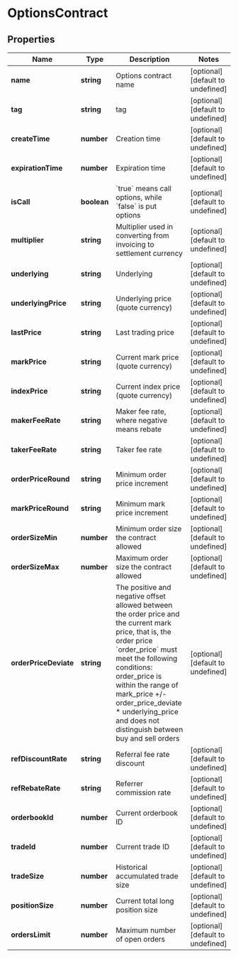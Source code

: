 # OptionsContract

## Properties

Name | Type | Description | Notes
------------ | ------------- | ------------- | -------------
**name** | **string** | Options contract name | [optional] [default to undefined]
**tag** | **string** | tag | [optional] [default to undefined]
**createTime** | **number** | Creation time | [optional] [default to undefined]
**expirationTime** | **number** | Expiration time | [optional] [default to undefined]
**isCall** | **boolean** | &#x60;true&#x60; means call options, while &#x60;false&#x60; is put options | [optional] [default to undefined]
**multiplier** | **string** | Multiplier used in converting from invoicing to settlement currency | [optional] [default to undefined]
**underlying** | **string** | Underlying | [optional] [default to undefined]
**underlyingPrice** | **string** | Underlying price (quote currency) | [optional] [default to undefined]
**lastPrice** | **string** | Last trading price | [optional] [default to undefined]
**markPrice** | **string** | Current mark price (quote currency) | [optional] [default to undefined]
**indexPrice** | **string** | Current index price (quote currency) | [optional] [default to undefined]
**makerFeeRate** | **string** | Maker fee rate, where negative means rebate | [optional] [default to undefined]
**takerFeeRate** | **string** | Taker fee rate | [optional] [default to undefined]
**orderPriceRound** | **string** | Minimum order price increment | [optional] [default to undefined]
**markPriceRound** | **string** | Minimum mark price increment | [optional] [default to undefined]
**orderSizeMin** | **number** | Minimum order size the contract allowed | [optional] [default to undefined]
**orderSizeMax** | **number** | Maximum order size the contract allowed | [optional] [default to undefined]
**orderPriceDeviate** | **string** | The positive and negative offset allowed between the order price and the current mark price, that is, the order price &#x60;order_price&#x60; must meet the following conditions:   order_price is within the range of mark_price +/- order_price_deviate * underlying_price  and does not distinguish between buy and sell orders | [optional] [default to undefined]
**refDiscountRate** | **string** | Referral fee rate discount | [optional] [default to undefined]
**refRebateRate** | **string** | Referrer commission rate | [optional] [default to undefined]
**orderbookId** | **number** | Current orderbook ID | [optional] [default to undefined]
**tradeId** | **number** | Current trade ID | [optional] [default to undefined]
**tradeSize** | **number** | Historical accumulated trade size | [optional] [default to undefined]
**positionSize** | **number** | Current total long position size | [optional] [default to undefined]
**ordersLimit** | **number** | Maximum number of open orders | [optional] [default to undefined]

